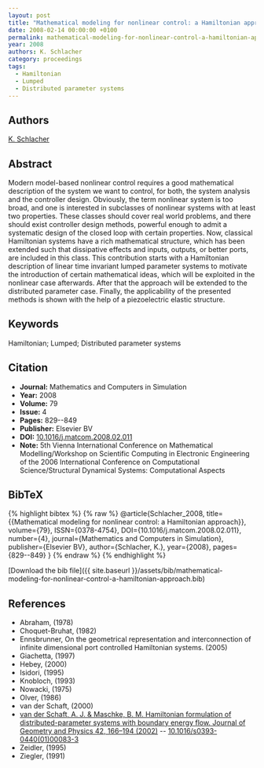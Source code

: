 ```yaml
---
layout: post
title: "Mathematical modeling for nonlinear control: a Hamiltonian approach"
date: 2008-02-14 00:00:00 +0100
permalink: mathematical-modeling-for-nonlinear-control-a-hamiltonian-approach
year: 2008
authors: K. Schlacher
category: proceedings
tags:
  - Hamiltonian
  - Lumped
  - Distributed parameter systems
---
```

 
## Authors
[K. Schlacher](authors/kurt-schlacher)
 
## Abstract
Modern model-based nonlinear control requires a good mathematical description of the system we want to control, for both, the system analysis and the controller design. Obviously, the term nonlinear system is too broad, and one is interested in subclasses of nonlinear systems with at least two properties. These classes should cover real world problems, and there should exist controller design methods, powerful enough to admit a systematic design of the closed loop with certain properties. Now, classical Hamiltonian systems have a rich mathematical structure, which has been extended such that dissipative effects and inputs, outputs, or better ports, are included in this class. This contribution starts with a Hamiltonian description of linear time invariant lumped parameter systems to motivate the introduction of certain mathematical ideas, which will be exploited in the nonlinear case afterwards. After that the approach will be extended to the distributed parameter case. Finally, the applicability of the presented methods is shown with the help of a piezoelectric elastic structure.
 
## Keywords
Hamiltonian; Lumped; Distributed parameter systems
 
## Citation
- **Journal:** Mathematics and Computers in Simulation
- **Year:** 2008
- **Volume:** 79
- **Issue:** 4
- **Pages:** 829--849
- **Publisher:** Elsevier BV
- **DOI:** [10.1016/j.matcom.2008.02.011](https://doi.org/10.1016/j.matcom.2008.02.011)
- **Note:** 5th Vienna International Conference on Mathematical Modelling/Workshop on Scientific Computing in Electronic Engineering of the 2006 International Conference on Computational Science/Structural Dynamical Systems: Computational Aspects
 
## BibTeX
{% highlight bibtex %}
{% raw %}
@article{Schlacher_2008,
  title={{Mathematical modeling for nonlinear control: a Hamiltonian approach}},
  volume={79},
  ISSN={0378-4754},
  DOI={10.1016/j.matcom.2008.02.011},
  number={4},
  journal={Mathematics and Computers in Simulation},
  publisher={Elsevier BV},
  author={Schlacher, K.},
  year={2008},
  pages={829--849}
}
{% endraw %}
{% endhighlight %}
 
[Download the bib file]({{ site.baseurl }}/assets/bib/mathematical-modeling-for-nonlinear-control-a-hamiltonian-approach.bib)
 
## References
- Abraham, (1978)
- Choquet-Bruhat, (1982)
- Ennsbrunner, On the geometrical representation and interconnection of infinite dimensional port controlled Hamiltonian systems. (2005)
- Giachetta, (1997)
- Hebey, (2000)
- Isidori, (1995)
- Knobloch, (1993)
- Nowacki, (1975)
- Olver, (1986)
- van der Schaft, (2000)
- [van der Schaft, A. J. & Maschke, B. M. Hamiltonian formulation of distributed-parameter systems with boundary energy flow. Journal of Geometry and Physics 42, 166–194 (2002)](hamiltonian-formulation-of-distributed-parameter-systems-with-boundary-energy-flow) -- [10.1016/s0393-0440(01)00083-3](https://doi.org/10.1016/s0393-0440(01)00083-3)
- Zeidler, (1995)
- Ziegler, (1991)

